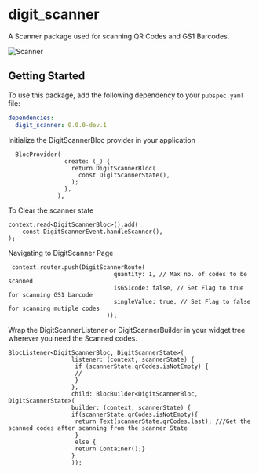# digit_scanner

A Scanner package used for scanning QR Codes and GS1 Barcodes.

![Scanner](https://github.com/egovernments/health-campaign-field-worker-app/assets/85437265/851f4192-22b1-4fb2-b8f5-fb773bdedf69)




## Getting Started

To use this package, add the following dependency to your `pubspec.yaml` file:

```yaml
dependencies:
  digit_scanner: 0.0.0-dev.1

```
Initialize the DigitScannerBloc provider in your application
```
  BlocProvider(
                create: (_) {
                  return DigitScannerBloc(
                    const DigitScannerState(),
                  );
                },
              ),
```

To Clear the scanner state
```
context.read<DigitScannerBloc>().add(
    const DigitScannerEvent.handleScanner(),
);
```

Navigating to DigitScanner Page
```
 context.router.push(DigitScannerRoute(
                              quantity: 1, // Max no. of codes to be scanned
                              isGS1code: false, // Set Flag to true for scanning GS1 barcode
                              singleValue: true, // Set Flag to false for scanning mutiple codes
                            ));
```



Wrap the DigitScannerListener or DigitScannerBuilder in your widget tree wherever you need the Scanned codes.
```
BlocListener<DigitScannerBloc, DigitScannerState>(
                  listener: (context, scannerState) {
                   if (scannerState.qrCodes.isNotEmpty) {
                   //
                   }
                  },
                  child: BlocBuilder<DigitScannerBloc, DigitScannerState>(
                  builder: (context, scannerState) {
                  if(scannerState.qrCodes.isNotEmpty){
                   return Text(scannerState.qrCodes.last); ///Get the scanned codes after scanning from the scanner State
                   }
                   else {
                   return Container();}
                  }
                  ));
```

